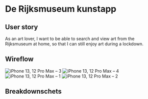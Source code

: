 # De Rijksmuseum kunstapp
## User story
As an art lover, I want to be able to search and view art from the Rijksmuseum at home, so that I can still enjoy art during a lockdown.

## Wireflow
![iPhone 13, 12 Pro Max – 3](https://user-images.githubusercontent.com/74137185/154031652-9e402d62-c849-4b2a-adc3-ccc9c01ef568.png)
![iPhone 13, 12 Pro Max – 4](https://user-images.githubusercontent.com/74137185/154031654-d6bf6729-d07f-4a5e-a95c-2f43f0990bdb.png)
![iPhone 13, 12 Pro Max – 1](https://user-images.githubusercontent.com/74137185/154031658-06d3f53e-5a26-440e-8330-32de6486e1ad.png)
![iPhone 13, 12 Pro Max – 2](https://user-images.githubusercontent.com/74137185/154031661-c639ff1a-7fbd-4612-8583-9fb5378e9d09.png)

## Breakdownschets


